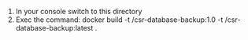 1. In your console switch to this directory
2. Exec the command: docker build -t <YourDockerHubUsername>/csr-database-backup:1.0 -t <YourDockerHubUsername>/csr-database-backup:latest .